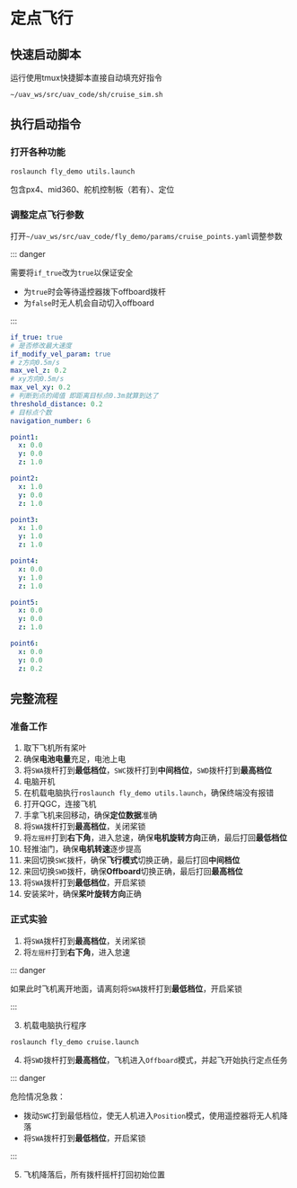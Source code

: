 # 定点飞行

## 快速启动脚本

运行使用tmux快捷脚本直接自动填充好指令

```
~/uav_ws/src/uav_code/sh/cruise_sim.sh
```

## 执行启动指令

### 打开各种功能

```
roslaunch fly_demo utils.launch
```

包含px4、mid360、舵机控制板（若有）、定位

### 调整定点飞行参数

打开`~/uav_ws/src/uav_code/fly_demo/params/cruise_points.yaml`调整参数

::: danger

需要将`if_true`改为`true`以保证安全

- 为`true`时会等待遥控器拨下offboard拨杆
- 为`false`时无人机会自动切入offboard

:::

```yaml
if_true: true
# 是否修改最大速度
if_modify_vel_param: true
# z方向0.5m/s
max_vel_z: 0.2
# xy方向0.5m/s
max_vel_xy: 0.2
# 判断到点的阈值 即距离目标点0.3m就算到达了
threshold_distance: 0.2
# 目标点个数
navigation_number: 6

point1:
  x: 0.0
  y: 0.0
  z: 1.0

point2:
  x: 1.0
  y: 0.0
  z: 1.0

point3:
  x: 1.0
  y: 1.0
  z: 1.0

point4:
  x: 0.0
  y: 1.0
  z: 1.0

point5:
  x: 0.0
  y: 0.0
  z: 1.0

point6:
  x: 0.0
  y: 0.0
  z: 0.2
```

## 完整流程

### 准备工作

1. 取下飞机所有桨叶
2. 确保**电池电量**充足，电池上电
3. 将`SWA`拨杆打到**最低档位**，`SWC`拨杆打到**中间档位**，`SWD`拨杆打到**最高档位**
4. 电脑开机
5. 在机载电脑执行`roslaunch fly_demo utils.launch`，确保终端没有报错
6. 打开QGC，连接飞机
7. 手拿飞机来回移动，确保**定位数据**准确
8. 将`SWA`拨杆打到**最高档位**，关闭桨锁
9. 将`左摇杆`打到**右下角**，进入怠速，确保**电机旋转方向**正确，最后打回**最低档位**
10. 轻推油门，确保**电机转速**逐步提高
11. 来回切换`SWC`拨杆，确保**飞行模式**切换正确，最后打回**中间档位**
12. 来回切换`SWD`拨杆，确保**Offboard**切换正确，最后打回**最高档位**
13. 将`SWA`拨杆打到**最低档位**，开启桨锁
14. 安装桨叶，确保**桨叶旋转方向**正确

### 正式实验

1. 将`SWA`拨杆打到**最高档位**，关闭桨锁
2. 将`左摇杆`打到**右下角**，进入怠速

::: danger

如果此时飞机离开地面，请离刻将`SWA`拨杆打到**最低档位**，开启桨锁

:::

3. 机载电脑执行程序

```sh
roslaunch fly_demo cruise.launch
```

4. 将`SWD`拨杆打到**最高档位**，飞机进入`Offboard`模式，并起飞开始执行定点任务

::: danger

危险情况急救：

- 拨动`SWC`打到最低档位，使无人机进入`Position`模式，使用遥控器将无人机降落
- 将`SWA`拨杆打到**最低档位**，开启桨锁

:::

5. 飞机降落后，所有拨杆摇杆打回初始位置
